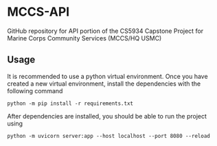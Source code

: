 # MCCS-API
GitHub repository for API portion of the CS5934 Capstone Project for Marine Corps Community Services (MCCS/HQ USMC)

## Usage
It is recommended to use a python virtual environment.
Once you have created a new virtual environment, install the dependencies with the following command
```
python -m pip install -r requirements.txt
```
After dependencies are installed, you should be able to run the project using
```
python -m uvicorn server:app --host localhost --port 8080 --reload
```

